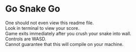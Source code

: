 # Go Snake Go
One should not even view this readme file.  
Look in terminal to view your score.  
Game exits immediately after you crush your snake into wall.  
Controls are WASD.  
Cannot guarantee that this will compile on your machine.  
